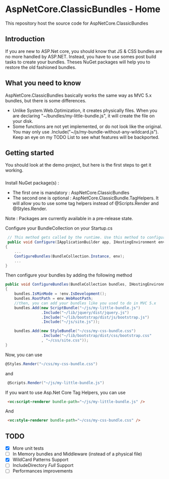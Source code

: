 # AspNetCore.ClassicBundles - Home
This repository host the source code for AspNetCore.ClassicBundles

## Introduction

If you are new to ASP.Net core, you should know that JS & CSS bundles are no more handled by ASP.NET. Instead, you have to use somes post build tasks to create your bundles. Theses NuGet packages will help you
to restore the old fashioned bundles.

## What you need to know

AspNetCore.ClassicBundles basically works the same way as MVC 5.x bundles, but there is some differences. 
- Unlike System.Web.Optimization, it creates physically files. When you are declaring "~/bundles/my-little-bundle.js", it will create the file on your disk.
- Some functions are not yet implemented, or do not look like the original. You may only use .Include("~/js/my-bundle-without-any-wildcard.js"). Keep an eye on my TODO List to see what features will be backported.

## Getting started

You should look at the demo project, but here is the first steps to get it working.

### 

Install NuGet package(s) : 
- The first one is mandatory : AspNetCore.ClassicBundles
- The second one is optional : AspNetCore.ClassicBundle.TagHelpers. It will allow you to use some tag helpers instead of @Scripts.Render and @Styles.Render.

Note : Packages are currently available in a pre-release state.

Configure your BundleCollection on your Startup.cs

```c#
 // This method gets called by the runtime. Use this method to configure the HTTP request pipeline.
 public void Configure(IApplicationBuilder app, IHostingEnvironment env, ILoggerFactory loggerFactory)
{
	...
	ConfigureBundles(BundleCollection.Instance, env);
	...
}

```

Then configure your bundles by adding the following method
```c#
public void ConfigureBundles(BundleCollection bundles, IHostingEnvironment env)
{
	bundles.IsMinMode = !env.IsDevelopment(); 
	bundles.RootPath = env.WebRootPath;
	//then, you can add your bundles like you used to do in MVC 5.x
	bundles.Add(new ScriptBundle("~/js/my-little-bundle.js")
                .Include("~/lib/jquery/dist/jquery.js")
                .Include("~/lib/bootstrap/dist/js/bootstrap.js")
                .Include("~/js/site.js"));

	bundles.Add(new StyleBundle("~/css/my-css-bundle.css")
                .Include("~/lib/bootstrap/dist/css/bootstrap.css"
                , "~/css/site.css"));
}
```

Now, you can use

```c#
@Styles.Render("~/css/my-css-bundle.css") 
```

and

```c#
 @Scripts.Render("~/js/my-little-bundle.js")
```

If you want to use  Asp.Net Core Tag Helpers, you can use

```html
 <vc:script-renderer bundle-path="~/js/my-little-bundle.js" />
```

And 

```html
 <vc:style-renderer bundle-path="~/css/my-css-bundle.css" /> 
```

## TODO
- [x] More unit tests
- [ ] In Memory bundles and Middleware (instead of a physical file)
- [x] WildCard Patterns Support
- [ ] IncludeDirectory *Full* Support
- [ ] Performances improvements
